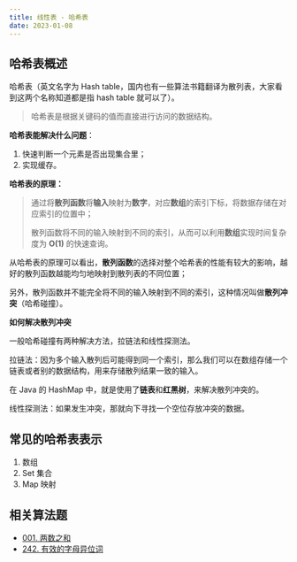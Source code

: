 ```yaml
---
title: 线性表 - 哈希表
date: 2023-01-08
---
```


## 哈希表概述

哈希表（英文名字为 Hash table，国内也有一些算法书籍翻译为散列表，大家看到这两个名称知道都是指 hash table 就可以了）。

> 哈希表是根据关键码的值而直接进行访问的数据结构。

**哈希表能解决什么问题**：

1. 快速判断一个元素是否出现集合里；
2. 实现缓存。

**哈希表的原理：**

> 通过将**散列函数**将**输入**映射为**数字**，对应**数组**的索引下标，将数据存储在对应索引的位置中；
> 
> 散列函数将不同的输入映射到不同的索引，从而可以利用**数组**实现时间复杂度为 **O(1)** 的快速查询。

从哈希表的原理可以看出，**散列函数**的选择对整个哈希表的性能有较大的影响，越好的散列函数越能均匀地映射到散列表的不同位置；

另外，散列函数并不能完全将不同的输入映射到不同的索引，这种情况叫做**散列冲突**（哈希碰撞）。

**如何解决散列冲突**

一般哈希碰撞有两种解决方法，拉链法和线性探测法。

拉链法：因为多个输入散列后可能得到同一个索引，那么我们可以在数组存储一个链表或者别的数据结构，用来存储散列结果一致的输入。

在 Java 的 HashMap 中，就是使用了**链表**和**红黑树**，来解决散列冲突的。

线性探测法：如果发生冲突，那就向下寻找一个空位存放冲突的数据。

## 常见的哈希表表示

1. 数组
2. Set 集合
3. Map 映射

## 相关算法题

- [001. 两数之和](https://leetcode.cn/problems/two-sum/)
- [242. 有效的字母异位词](https://leetcode.cn/problems/valid-anagram/)